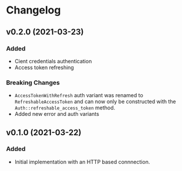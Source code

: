 # Changelog

## v0.2.0 (2021-03-23)

### Added

-   Cient credentials authentication
-   Access token refreshing

### Breaking Changes

-   `AccessTokenWithRefresh` auth variant was renamed to `RefreshableAccessToken` and can now only be constructed with the `Auth::refreshable_access_token` method.
-   Added new error and auth variants

## v0.1.0 (2021-03-22)

### Added

-   Initial implementation with an HTTP based connnection.
